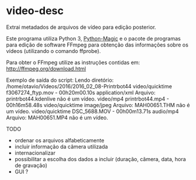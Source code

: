 # video-desc
Extrai metadados de arquivos de vídeo para edição posterior.

Este programa utiliza Python 3, [Python-Magic](https://github.com/ahupp/python-magic) e o pacote de programas para edição de software FFmpeg para obtenção das informações sobre os vídeos (utilizando o comando ffprobe).

Para obter o FFmpeg utilize as instruções contidas em: http://ffmpeg.org/download.html

Exemplo de saída do script:
    Lendo diretório:  /home/otavio/Vídeos/2016/2016_02_08-Printrbot44
    video/quicktime
    f3067274_ftyp.mov - 00h20m00.10s
    application/xml
    Arquivo: printrbot44.kdenlive não é um vídeo.
    video/mp4
    printrbot44.mp4 - 00h16m58.48s
    video/quicktime
    image/jpeg
    Arquivo: MAH00651.THM não é um vídeo.
    video/quicktime
    DSC_5688.MOV - 00h00m13.71s
    audio/mp4
    Arquivo: MAH00651.MP4 não é um vídeo.

TODO
 - ordenar os arquivos alfabeticamente
 - incluir informação da câmera utilizada
 - internacionalizar
 - possibilitar a escolha dos dados a incluir (duração, câmera, data, hora de gravação)
 - GUI ?
